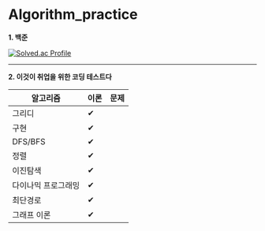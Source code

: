 # Algorithm_practice



**1. 백준**


[![Solved.ac Profile](http://mazassumnida.wtf/api/v2/generate_badge?boj=khyp1210)](https://solved.ac/khyp1210/)

---

**2. 이것이 취업을 위한 코딩 테스트다**


|알고리즘|이론|문제|
|------|---|---|
|그리디|✔||
|구현|✔||
|DFS/BFS|✔||
|정렬|✔||
|이진탐색|✔||
|다이나믹 프로그래밍	|✔||
|최단경로|✔||
|그래프 이론|✔||
